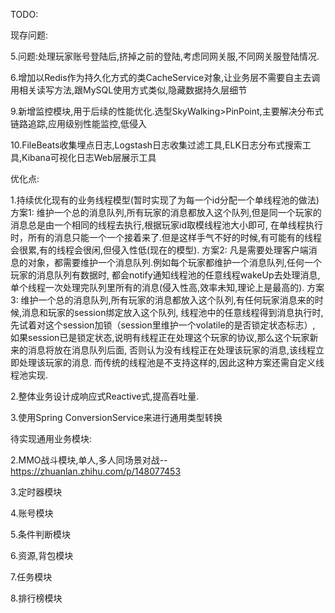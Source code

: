 ﻿TODO:

现存问题:

5.问题:处理玩家账号登陆后,挤掉之前的登陆,考虑同网关服,不同网关服登陆情况.

6.增加以Redis作为持久化方式的类CacheService对象,让业务层不需要自主去调用相关读写方法,跟MySQL使用方式类似,隐藏数据持久层细节

9.新增监控模块,用于后续的性能优化.选型SkyWalking>PinPoint,主要解决分布式链路追踪,应用级别性能监控,低侵入

10.FileBeats收集埋点日志,Logstash日志收集过滤工具,ELK日志分布式搜索工具,Kibana可视化日志Web层展示工具

优化点:

1.持续优化现有的业务线程模型(暂时实现了为每一个id分配一个单线程池的做法)
方案1:
维护一个总的消息队列,所有玩家的消息都放入这个队列,但是同一个玩家的消息总是由一个相同的线程去执行,根据玩家id取模线程池大小即可,
在单线程执行时，所有的消息只能一个一个接着来了.但是这样手气不好的时候,有可能有的线程会很累,有的线程会很闲,但侵入性低(现在的模型).
方案2:
凡是需要处理客户端消息的对象，都需要维护一个消息队列.例如每个玩家都维护一个消息队列,任何一个玩家的消息队列有数据时,
都会notify通知线程池的任意线程wakeUp去处理消息,单个线程一次处理完队列里所有的消息(侵入性高,效率未知,理论上是最高的).
方案3:
维护一个总的消息队列,所有玩家的消息都放入这个队列,有任何玩家消息来的时候,消息和玩家的session绑定放入这个队列,
线程池中的任意线程得到消息执行时,先试着对这个session加锁（session里维护一个volatile的是否锁定状态标志）,
如果session已是锁定状态,说明有线程正在处理这个玩家的协议,那么这个玩家新来的消息将放在消息队列后面,
否则认为没有线程正在处理该玩家的消息,该线程立即处理该玩家的消息.
而传统的线程池是不支持这样的,因此这种方案还需自定义线程池实现.

2.整体业务设计成响应式Reactive式,提高吞吐量.

3.使用Spring ConversionService来进行通用类型转换

待实现通用业务模块:

2.MMO战斗模块,单人,多人同场景对战--https://zhuanlan.zhihu.com/p/148077453

3.定时器模块

4.账号模块

5.条件判断模块

6.资源,背包模块

7.任务模块

8.排行榜模块
